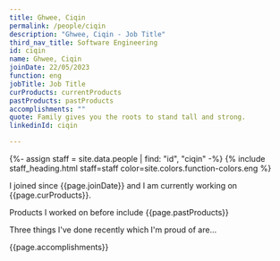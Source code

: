 ```yaml
---
title: Ghwee, Ciqin
permalink: /people/ciqin
description: "Ghwee, Ciqin - Job Title"
third_nav_title: Software Engineering
id: ciqin
name: Ghwee, Ciqin
joinDate: 22/05/2023
function: eng
jobTitle: Job Title
curProducts: currentProducts
pastProducts: pastProducts
accomplishments: ""
quote: Family gives you the roots to stand tall and strong.
linkedinId: ciqin

---
```


{%- assign staff = site.data.people | find: "id", "ciqin" -%}
{% include staff_heading.html staff=staff color=site.colors.function-colors.eng %}

<p>I joined since {{page.joinDate}} and I am currently working on {{page.curProducts}}.</p>

<p>Products I worked on before include {{page.pastProducts}}</p>

<p>Three things I've done recently which I'm proud of are...</p>
{{page.accomplishments}}
